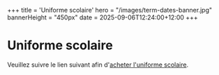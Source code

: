 +++
title = 'Uniforme scolaire'
hero = "/images/term-dates-banner.jpg"
bannerHeight = "450px"
date = 2025-09-06T12:24:00+12:00
+++

# Uniforme scolaire
Veuillez suivre le lien suivant afin d'[acheter l'uniforme scolaire](https://schooluniformcentre.co.nz/ecole-francaise-internationale-auckland-efia/).
